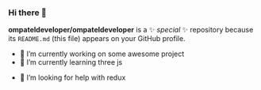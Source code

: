 ### Hi there 👋

**ompateldeveloper/ompateldeveloper** is a ✨ _special_ ✨ repository because its `README.md` (this file) appears on your GitHub profile.

- 🔭 I’m currently working on some awesome project
- 🌱 I’m currently learning three js
<!-- - 👯 I’m looking to collaborate on -->
- 🤔 I’m looking for help with redux
<!--- 💬 Ask me about ...
- 📫 How to reach me: ...
- 😄 Pronouns: ...
- ⚡ Fun fact: ...-->
